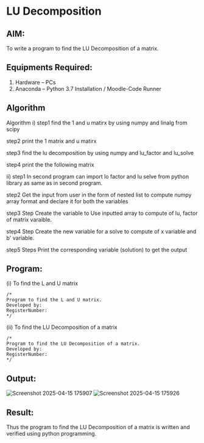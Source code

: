 # LU Decomposition 

## AIM:
To write a program to find the LU Decomposition of a matrix.

## Equipments Required:
1. Hardware – PCs
2. Anaconda – Python 3.7 Installation / Moodle-Code Runner

## Algorithm
Algorithm
i)
step1
find the 1 and u matirx by using numpy and linalg from scipy

step2
print the 1 matrix and u matirx

step3
find the lu decomposition by using numpy and lu_factor and lu_solve

step4
print the the following matrix

ii)
step1
In second program can import lo factor and lu selve from python library as same as in second program.

step2
Get the input from user in the form of nested list to compute numpy array format and declare it for both the variables

step3
Step Create the variable to Use inputted array to compute of lu, factor of matrix varaible.

step4
Step Create the new variable for a solve to compute of x variable and b' variable.

step5
Steps Print the corresponding variable (solution) to get the output

## Program:
(i) To find the L and U matrix
```
/*
Program to find the L and U matrix.
Developed by: 
RegisterNumber: 
*/
```
(ii) To find the LU Decomposition of a matrix
```
/*
Program to find the LU Decomposition of a matrix.
Developed by: 
RegisterNumber: 
*/
```

## Output:
![Screenshot 2025-04-15 175907](https://github.com/user-attachments/assets/616b5980-3269-4228-af2d-471e8c786bb7)
![Screenshot 2025-04-15 175926](https://github.com/user-attachments/assets/95569efa-cd08-48e9-8d3c-be0c402cd715)



## Result:
Thus the program to find the LU Decomposition of a matrix is written and verified using python programming.

